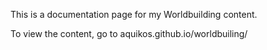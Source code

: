 This is a documentation page for my Worldbuilding content.

To view the content, go to aquikos.github.io/worldbuiling/
